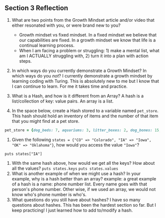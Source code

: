 ## Section 3 Reflection

1. What are two points from the Growth Mindset article and/or video that either resonated with you, or were brand new to you?
    * Growth mindset vs fixed mindset.   In a fixed mindset we believe that our capabilities are fixed.  In a growth mindset we know that life is a continual learning process.
    * When I am facing a problem or struggling: 1) make a mental list, what am I ACTUALLY struggling with, 2) turn it into a plan with action steps.

1. In which ways do you currently demonstrate a Growth Mindset? In which ways do you _not_?
  I currently demonstrate a growth mindset by learning coding with Turing.  This is absolutely new to me but I know that I can continue to learn.  For me it takes time and practice.  

1. What is a Hash, and how is it different from an Array? A hash is a list/collection of key: value pairs. An array is a list.

1. In the space below, create a Hash stored to a variable named `pet_store`.  This hash should hold an inventory of items and the number of that item that you might find at a pet store.

```rb
pet_store = {dog_beds: 7, aquariums: 3, litter_boxes: 2, dog_bones: 15, cat_toys: 18}
```

1. Given the following `states = {"CO" => "Colorado", "IA" => "Iowa", "OK" => "Oklahoma"}`, how would you access the value `"Iowa"`?

`puts states["IA"]`

1. With the same hash above, how would we get all the keys?  How about all the values?
`puts states.keys`      `puts states.values`
1. What is another example of when we might use a hash?  In your example, why is a hash better than an array?
example: a great example of a hash is a name: phone number list.  Every name goes with that person's phone number.  Other wise, if we used an array, we would not know who's phone number is who's.
1. What questions do you still have about hashes?
   I have so many questions about hashes.  This has been the hardest section so far.  But I keep practicing! I just learned how to add to/modify a hash.
   



